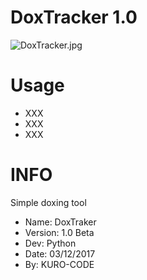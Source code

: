 # DoxTracker 1.0

![DoxTracker.jpg](https://github.com/KURO-CODE/DoxTracker/blob/master/DoxTracker.jpg)

# Usage
* XXX
* XXX
* XXX

# INFO
Simple doxing tool

* Name: DoxTraker
* Version: 1.0 Beta
* Dev: Python
* Date: 03/12/2017
* By: KURO-CODE
